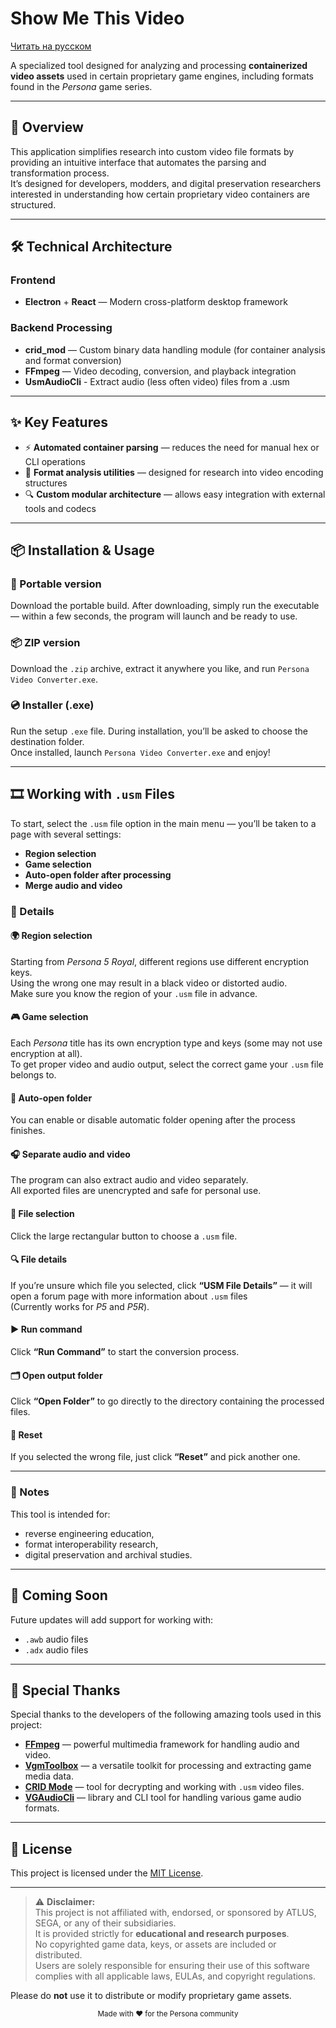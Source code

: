 # Show Me This Video
[Читать на русском](./README_rus.md)

A specialized tool designed for analyzing and processing **containerized video assets** used in certain proprietary game engines, including formats found in the *Persona* game series.

---

## 🚀 Overview

This application simplifies research into custom video file formats by providing an intuitive interface that automates the parsing and transformation process.  
It’s designed for developers, modders, and digital preservation researchers interested in understanding how certain proprietary video containers are structured.

---

## 🛠️ Technical Architecture

### Frontend
- **Electron** + **React** — Modern cross-platform desktop framework

### Backend Processing
- **crid_mod** — Custom binary data handling module (for container analysis and format conversion)
- **FFmpeg** — Video decoding, conversion, and playback integration
- **UsmAudioCli** - Extract audio (less often video) files from a .usm

---

## ✨ Key Features

- ⚡ **Automated container parsing** — reduces the need for manual hex or CLI operations
- 🔧 **Format analysis utilities** — designed for research into video encoding structures
- 🔍 **Custom modular architecture** — allows easy integration with external tools and codecs

---

## 📦 Installation & Usage

### 🧩 Portable version
Download the portable build. After downloading, simply run the executable — within a few seconds, the program will launch and be ready to use.

### 📦 ZIP version
Download the `.zip` archive, extract it anywhere you like, and run `Persona Video Converter.exe`.

### 💿 Installer (.exe)
Run the setup `.exe` file. During installation, you’ll be asked to choose the destination folder.  
Once installed, launch `Persona Video Converter.exe` and enjoy!

---

## 🎞️ Working with `.usm` Files

To start, select the `.usm` file option in the main menu — you’ll be taken to a page with several settings:

- **Region selection**  
- **Game selection**  
- **Auto-open folder after processing**  
- **Merge audio and video**

### 🧠 Details

#### 🌍 Region selection
Starting from *Persona 5 Royal*, different regions use different encryption keys.  
Using the wrong one may result in a black video or distorted audio.  
Make sure you know the region of your `.usm` file in advance.

#### 🎮 Game selection
Each *Persona* title has its own encryption type and keys (some may not use encryption at all).  
To get proper video and audio output, select the correct game your `.usm` file belongs to.

#### 📂 Auto-open folder
You can enable or disable automatic folder opening after the process finishes.

#### 🎧 Separate audio and video
The program can also extract audio and video separately.  
All exported files are unencrypted and safe for personal use.

#### 📁 File selection
Click the large rectangular button to choose a `.usm` file.

#### 🔍 File details
If you’re unsure which file you selected, click **“USM File Details”** — it will open a forum page with more information about `.usm` files  
(Currently works for *P5* and *P5R*).

#### ▶️ Run command
Click **“Run Command”** to start the conversion process.

#### 🗂️ Open output folder
Click **“Open Folder”** to go directly to the directory containing the processed files.

#### 🔄 Reset
If you selected the wrong file, just click **“Reset”** and pick another one.

---

### 🧠 Notes

This tool is intended for:
- reverse engineering education,
- format interoperability research,
- digital preservation and archival studies.

---

## 🚧 Coming Soon

Future updates will add support for working with:
- `.awb` audio files  
- `.adx` audio files

---

## 🙏 Special Thanks

Special thanks to the developers of the following amazing tools used in this project:

- [**FFmpeg**](https://github.com/FFmpeg/FFmpeg) — powerful multimedia framework for handling audio and video.  
- [**VgmToolbox**](https://github.com/Manicsteiner/VGMToolbox) — a versatile toolkit for processing and extracting game media data.  
- [**CRID Mode**](https://github.com/kokarare1212/CRID-usm-Decrypter) — tool for decrypting and working with `.usm` video files.  
- [**VGAudioCli**](https://github.com/Thealexbarney/VGAudio) — library and CLI tool for handling various game audio formats.

---

## 📜 License

This project is licensed under the [MIT License](./LICENSE).

---

> ⚠️ **Disclaimer:**  
> This project is not affiliated with, endorsed, or sponsored by ATLUS, SEGA, or any of their subsidiaries.  
> It is provided strictly for **educational and research purposes**.  
> No copyrighted game data, keys, or assets are included or distributed.  
> Users are solely responsible for ensuring their use of this software complies with all applicable laws, EULAs, and copyright regulations.

Please do **not** use it to distribute or modify proprietary game assets.

<p align="center">
  <sub>Made with ❤️ for the Persona community</sub>
</p>
